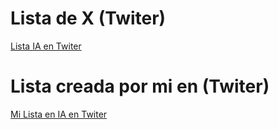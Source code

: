 # Lista de X (Twiter) 
[Lista IA en Twiter](https://x.com/i/lists/1179844739765620744)

# Lista creada por mi en (Twiter)
[Mi Lista en IA en Twiter](https://x.com/i/lists/1861170456658878918)
